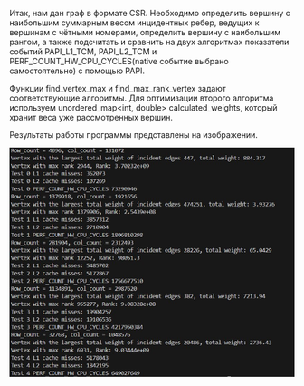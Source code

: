 Итак, нам дан граф в формате CSR. Необходимо определить вершину с наибольшим суммарным весом инцидентных ребер, ведущих к вершинам с чётными номерами, определить вершину с наибольшим рангом, а также подсчитать и сравнить на двух алгоритмах показатели событий PAPI_L1_TCM, PAPI_L2_TCM и PERF_COUNT_HW_CPU_CYCLES(native событие выбрано самостоятельно) с помощью PAPI.

Функции find_vertex_max и find_max_rank_vertex задают соответствующие алгоритмы. Для оптимизации второго алгоритма используем unordered_map<int, double> calculated_weights, который хранит веса уже рассмотренных вершин. 

Результаты работы программы представлены на изображении.

![Results](https://github.com/grantag2004/tspp_2024/blob/task03/task03/Результаты.jpg)

